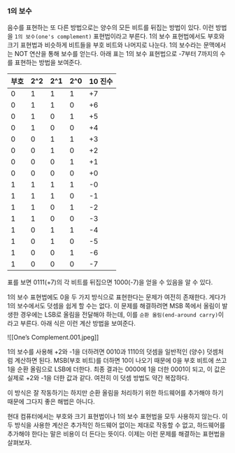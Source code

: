 ### 1의 보수
음수를 표현하는 또 다른 방법으로는 양수의 모든 비트를 뒤집는 방법이 있다. 이런 방법을 `1의 보수(one's complement)` 표현법이라고 부른다. 1의 보수 표현법에서도 부호와 크기 표현법과 비슷하게 비트들을 부호 비트와 나머지로 나눈다. 1의 보수라는 문맥에서는 NOT 연산을 통해 보수를 얻는다. 아래 표는 1의 보수 표현법으로 -7부터 7까지의 수를 표현하는 방법을 보여준다.

|부호 |2^2|2^1|2^0 | 10 진수|
| ---| --- | --- |--- |--- |
|0| 1|1 |1 |+7 |
|0| 1|1 |0 |+6 |
|0| 1|0 |1 |+5 |
|0| 1|0 |0 |+4 |
|0| 0|1 |1 |+3 |
|0| 0|1 |0 |+2 |
|0| 0|0 |1 |+1 |
|0| 0|0 |0 |+0 |
|1| 1|1 |1 |-0 |
|1| 1|1 |0 |-1 |
|1| 1|0 |1 |-2 |
|1| 1|0 |0 |-3 |
|1| 0|1 |1 |-4 |
|1| 0|1 |0 |-5 |
|1| 0|0 |1 |-6 |
|1| 0|0 |0 |-7 |

표를 보면 0111(+7)의 각 비트를 뒤집으면 1000(-7)을 얻을 수 있음을 알 수 있다.

1의 보수 표현법에도 0을 두 가지 방식으로 표현한다는 문제가 여전히 존재한다. 게다가 1의 보수에서도 덧셈을 쉽게 할 수는 없다. 이 문제를 해결하려면 MSB 쪽에서 올림이 발생한 경우에는 LSB로 올림을 전달해야 하는데, 이를 `순환 올림(end-around carry)`이라고 부른다. 아래 식은 이런 계산 방법을 보여준다.

![[One’s Complement.001.jpeg]]

1의 보수를 사용해 +2와 -1을 더하려면 0010과 1110의 덧셈을 일반적인 (양수) 덧셈처럼 계산하면 된다. MSB(부호 비트)를 더하면 10이 나오기 때문에 0을 부호 비트에 쓰고 1을 순환 올림으로 LSB에 더한다. 최종 결과는 0000에 1을 더한 0001이 되고, 이 값은 실제로 +2와 -1을 더한 값과 같다. 여전히 이 덧셈 방법도 약간 복잡하다.

이 방식은 잘 작동하기는 하지만 순환 올림을 처리하기 위한 하드웨어를 추가해야 하기 때문에 그다지 좋은 해법은 아니다.

현대 컴퓨터에서는 부호와 크기 표현법이나 1의 보수 표현법을 모두 사용하지 않는다. 이 두 방식을 사용한 계산은 추가적인 하드웨어 없이는 제대로 작동할 수 없고, 하드웨어를 추가해야 한다는 말은 비용이 더 든다는 뜻이다. 이제는 이런 문제를 해결하는 표현법을 살펴보자.